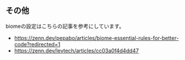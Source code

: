 ## その他
biomeの設定はこちらの記事を参考にしています。
- https://zenn.dev/pepabo/articles/biome-essential-rules-for-better-code?redirected=1
- https://zenn.dev/levtech/articles/cc03a0f4d4dd47